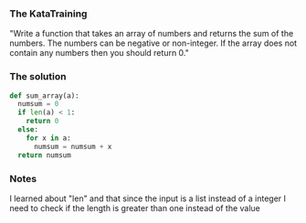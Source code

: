  ### The KataTraining

"Write a function that takes an array of numbers and returns the sum of the numbers. The numbers can be negative or non-integer. If the array does not contain any numbers then you should return 0."

 ### The solution

```python
def sum_array(a):
  numsum = 0
  if len(a) < 1:
    return 0
  else:
    for x in a:
      numsum = numsum + x
  return numsum
```

 ### Notes

I learned about "len" and that since the input is a list instead of a integer I need to check if the length is greater than one instead of the value
